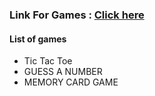 <h3>Link For Games : 
  <a href="https://haikelfazzani.github.io/gameOne/index.html" target="_blank">Click here</a>
</h3>

<h4>List of games</h4>
<ul>   
  <li>Tic Tac Toe</li>
  <li>GUESS A NUMBER</li>
  <li>MEMORY CARD GAME</li>
</ul>
